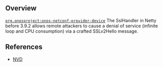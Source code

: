 ## Overview
[`org.onosproject:onos-netconf-provider-device`](http://search.maven.org/#search%7Cga%7C1%7Ca%3A%22onos-netconf-provider-device%22)
The SslHandler in Netty before 3.9.2 allows remote attackers to cause a denial of service (infinite loop and CPU consumption) via a crafted SSLv2Hello message.

## References
- [NVD](https://web.nvd.nist.gov/view/vuln/detail?vulnId=CVE-2014-3488)
